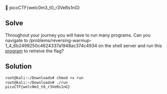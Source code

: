 :checkered_flag: picoCTF{welc0m3_t0_r3VeRs1nG}

## Solve
Throughout your journey you will have to run many programs. Can you navigate to /problems/reversing-warmup-1_4_6b2499250c4624337a1948ac374c4934 on the shell server and run this [program](https://2018shell.picoctf.com/static/525cdd5f4b450c39695d047d47da60c9/run) to retreive the flag?

## Solution
```bash
root@kali:~/Downloads# chmod +x run
root@kali:~/Downloads# ./run
picoCTF{welc0m3_t0_r3VeRs1nG}
```
